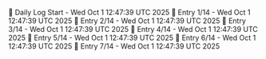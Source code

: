 📅 Daily Log Start - Wed Oct  1 12:47:39 UTC 2025
📌 Entry 1/14 - Wed Oct  1 12:47:39 UTC 2025
📌 Entry 2/14 - Wed Oct  1 12:47:39 UTC 2025
📌 Entry 3/14 - Wed Oct  1 12:47:39 UTC 2025
📌 Entry 4/14 - Wed Oct  1 12:47:39 UTC 2025
📌 Entry 5/14 - Wed Oct  1 12:47:39 UTC 2025
📌 Entry 6/14 - Wed Oct  1 12:47:39 UTC 2025
📌 Entry 7/14 - Wed Oct  1 12:47:39 UTC 2025
